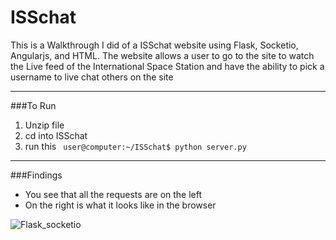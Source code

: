# ISSchat
This is a Walkthrough I did of a ISSchat website using Flask, Socketio, Angularjs, and HTML. The website allows a user to go to the site to watch the Live feed of the International Space Station and have the ability to pick a username to live chat others on the site

---
###To Run

1. Unzip file
2. cd into ISSchat
3. run this
   ``` user@computer:~/ISSchat$ python server.py```

---

###Findings

- You see that all the requests are on the left
- On the right is what it looks like in the browser

![Flask_socketio](./images/Flask_Socketio.png)
